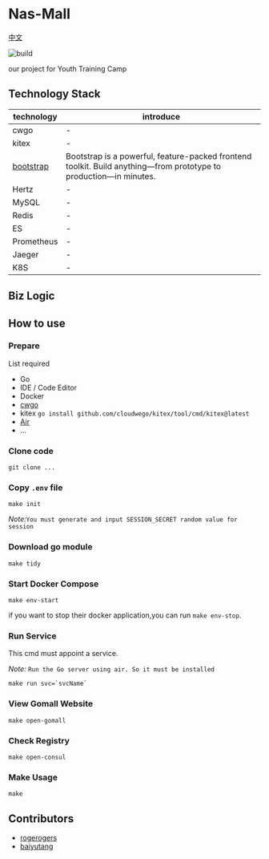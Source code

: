# Nas-Mall
[中文](README_cn.md)

![build](https://github.com/NASKIDS/nas-mall/actions/workflows/go.yml/badge.svg)


our project for Youth Training Camp

## Technology Stack
| technology | introduce |
|---------------|----|
| cwgo          | -  |
| kitex         | -  |
| [bootstrap](https://getbootstrap.com/docs/5.3/getting-started/introduction/) | Bootstrap is a powerful, feature-packed frontend toolkit. Build anything—from prototype to production—in minutes.  |
| Hertz         | -  |
| MySQL         | -  |
| Redis         | -  |
| ES            | -  |
| Prometheus    | -  |
| Jaeger        | -  |
| K8S        | -  |


## Biz Logic


## How to use
### Prepare 
List required
- Go
- IDE / Code Editor
- Docker
- [cwgo](https://github.com/cloudwego/cwgo)
- kitex `go install github.com/cloudwego/kitex/tool/cmd/kitex@latest`
- [Air](https://github.com/cosmtrek/air)
- ...

### Clone code
```
git clone ...
```

### Copy `.env` file
```
make init
```
*Note:*`You must generate and input SESSION_SECRET random value for session`

### Download go module
```
make tidy
```

### Start Docker Compose
```
make env-start
```
if you want to stop their docker application,you can run `make env-stop`.

### Run Service
This cmd must appoint a service.

*Note:* `Run the Go server using air. So it must be installed`
```
make run svc=`svcName`
```
### View Gomall Website
```
make open-gomall
```
### Check Registry
```
make open-consul
```
### Make Usage
```
make
```
## Contributors
- [rogerogers](https://github.com/rogerogers)
- [baiyutang](https://github.com/baiyutang)

